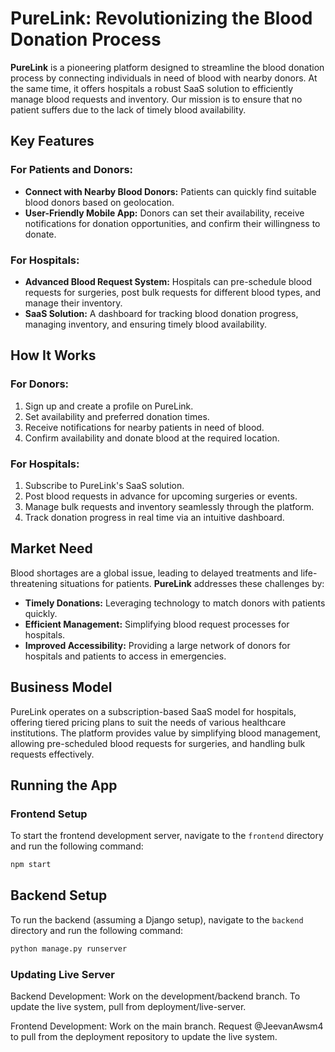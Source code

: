 # PureLink: Revolutionizing the Blood Donation Process

**PureLink** is a pioneering platform designed to streamline the blood donation process by connecting individuals in need of blood with nearby donors. At the same time, it offers hospitals a robust SaaS solution to efficiently manage blood requests and inventory. Our mission is to ensure that no patient suffers due to the lack of timely blood availability.

## Key Features

### For Patients and Donors:
- **Connect with Nearby Blood Donors:** Patients can quickly find suitable blood donors based on geolocation.
- **User-Friendly Mobile App:** Donors can set their availability, receive notifications for donation opportunities, and confirm their willingness to donate.

### For Hospitals:
- **Advanced Blood Request System:** Hospitals can pre-schedule blood requests for surgeries, post bulk requests for different blood types, and manage their inventory.
- **SaaS Solution:** A dashboard for tracking blood donation progress, managing inventory, and ensuring timely blood availability.

## How It Works

### For Donors:
1. Sign up and create a profile on PureLink.
2. Set availability and preferred donation times.
3. Receive notifications for nearby patients in need of blood.
4. Confirm availability and donate blood at the required location.

### For Hospitals:
1. Subscribe to PureLink's SaaS solution.
2. Post blood requests in advance for upcoming surgeries or events.
3. Manage bulk requests and inventory seamlessly through the platform.
4. Track donation progress in real time via an intuitive dashboard.

## Market Need

Blood shortages are a global issue, leading to delayed treatments and life-threatening situations for patients. **PureLink** addresses these challenges by:
- **Timely Donations:** Leveraging technology to match donors with patients quickly.
- **Efficient Management:** Simplifying blood request processes for hospitals.
- **Improved Accessibility:** Providing a large network of donors for hospitals and patients to access in emergencies.

## Business Model

PureLink operates on a subscription-based SaaS model for hospitals, offering tiered pricing plans to suit the needs of various healthcare institutions. The platform provides value by simplifying blood management, allowing pre-scheduled blood requests for surgeries, and handling bulk requests effectively.

## Running the App

### Frontend Setup
To start the frontend development server, navigate to the `frontend` directory and run the following command:

```bash
npm start
```

## Backend Setup

To run the backend (assuming a Django setup), navigate to the `backend` directory and run the following command:

```bash
python manage.py runserver
```

### Updating Live Server


Backend Development: Work on the development/backend branch. To update the live system, pull from deployment/live-server.

Frontend Development: Work on the main branch. Request @JeevanAwsm4 to pull from the deployment repository to update the live system.

